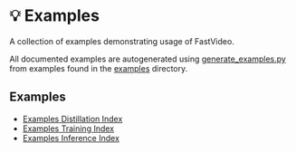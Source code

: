 # 💡 Examples

A collection of examples demonstrating usage of FastVideo.

All documented examples are autogenerated using [generate_examples.py](https://github.com/hao-ai-lab/FastVideo/blob/main/docs/generate_examples.py) from examples found in the [examples](https://github.com/hao-ai-lab/FastVideo/tree/main/examples) directory.

## Examples

- [Examples Distillation Index](distillation/examples/examples_distillation_index.md)
- [Examples Training Index](training/examples/examples_training_index.md)
- [Examples Inference Index](inference/examples/examples_inference_index.md)

